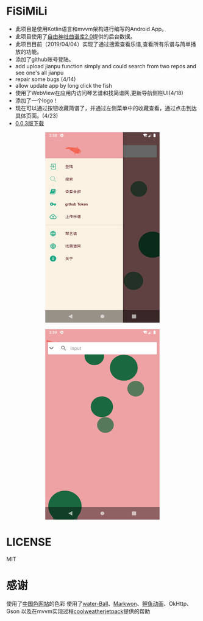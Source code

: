 # FiSiMiLi
+ 此项目是使用Kotlin语言和mvvm架构进行编写的Android App。
+ 此项目使用了[自由神社曲谱库2.0](https://github.com/zytx121/je)提供的后台数据。
+ 此项目目前（2019/04/04）实现了通过搜索查看乐谱,查看所有乐谱与简单播放的功能。
+ 添加了github账号登陆。
+ add upload jianpu function simply and could search from two repos and see one's all jianpu
+ repair some bugs (4/14)
+ allow update app by long click the fish
+ 使用了WebView在应用内访问琴艺谱和找简谱网,更新导航侧栏UI(4/18)
+ 添加了一个logo！
+ 现在可以通过按钮收藏简谱了，并通过左侧菜单中的收藏查看，通过点击到达具体页面。(4/23)
+ [0.0.3版下载](https://github.com/LoveLoliii/FiSiMiLi/raw/master/app/release/app-release.apk)
<p align="center">
    <img src="https://github.com/LoveLoliii/FiSiMiLi/blob/master/pic/Screenshot_1555559896.png" width="300" height="500">
</p>
<p align="center">
    <img src="https://github.com/LoveLoliii/FiSiMiLi/blob/master/pic/Screenshot_1555559988.png"  width="300" height="500">
</p>

# LICENSE
MIT

# 感谢
使用了[中国色网站](http://zhongguose.com)的色彩
使用了[water-Ball](https://github.com/duldun/water-Ball)、[Markwon](https://github.com/noties/Markwon)、[鲤鱼动画](https://github.com/Jichensheng/Fish_2)、OkHttp、Gson
以及在mvvm实现过程[coolweatherjetpack](https://github.com/guolindev/coolweatherjetpack)提供的帮助
